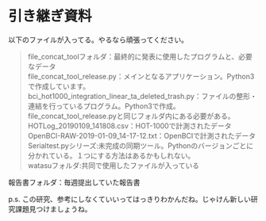 # 引き継ぎ資料  
以下のファイルが入ってる。やるなら頑張ってください。  
>file_concat_toolフォルダ：最終的に発表に使用したプログラムと、必要なデータ  
>file_concat_tool_release.py：メインとなるアプリケーション。Python3で作成しています。  
>bci_hot1000_integration_linear_ta_deleted_trash.py：ファイルの整形・連結を行っているプログラム。Python3で作成。file_concat_tool_release.pyと同じフォルダ内にある必要がある。  
>HOTLog_20190109_141808.csv：HOT-1000で計測されたデータ  
>OpenBCI-RAW-2019-01-09_14-17-12.txt：OpenBCIで計測されたデータ  
>Serialtest.pyシリーズ:未完成の同期ツール。Pythonのバージョンごとに分かれている。１つにする方法はあるかもしれない。  
>watasuフォルダ:共同で使用したファイルが入っている
  
報告書フォルダ：毎週提出していた報告書  
  
p.s. この研究、参考にしなくていいってはっきりわかんだね。じゃけん新しい研究課題見つけましょうね。  
